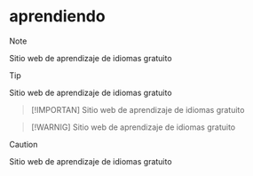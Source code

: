 # aprendiendo

>[!NOTE]
>Sitio web de aprendizaje de idiomas gratuito

>[!TIP]
>Sitio web de aprendizaje de idiomas gratuito

>[!IMPORTAN]
>Sitio web de aprendizaje de idiomas gratuito

>[!WARNIG]
>Sitio web de aprendizaje de idiomas gratuito

>[!CAUTION]
>Sitio web de aprendizaje de idiomas gratuito
